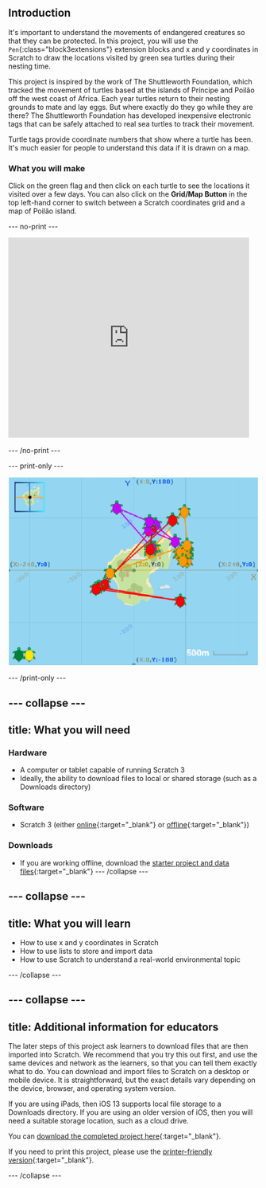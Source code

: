 ## Introduction

It's important to understand the movements of endangered creatures so that they can be protected. In this project, you will use the `Pen`{:class="block3extensions"} extension blocks and x and y coordinates in Scratch to draw the locations visited by green sea turtles during their nesting time.

This project is inspired by the work of The Shuttleworth Foundation, which tracked the movement of turtles based at the islands of Príncipe and Poilão off the west coast of Africa. Each year turtles return to their nesting grounds to mate and lay eggs. But where exactly do they go while they are there? The Shuttleworth Foundation has developed inexpensive electronic tags that can be safely attached to real sea turtles to track their movement.

Turtle tags provide coordinate numbers that show where a turtle has been. It's much easier for people to understand this data if it is drawn on a map.

### What you will make

Click on the green flag and then click on each turtle to see the locations it visited over a few days. You can also click on the **Grid/Map Button** in the top left-hand corner to switch between a Scratch coordinates grid and a map of Poilão island.

--- no-print ---

<div class="scratch-preview">
<iframe src="https://scratch.mit.edu/projects/428136635/embed" allowtransparency="true" width="485" height="402" frameborder="0" scrolling="no" allowfullscreen></iframe>
</div>

--- /no-print ---

--- print-only ---

![Complete project](images/showcase_static.png)

--- /print-only ---

--- collapse ---
---
title: What you will need
---

### Hardware

+ A computer or tablet capable of running Scratch 3
+ Ideally, the ability to download files to local or shared storage (such as a Downloads directory)

### Software

+ Scratch 3 (either [online](https://scratch.mit.edu/){:target="_blank"} or [offline](https://scratch.mit.edu/download){:target="_blank"})

### Downloads

+ If you are working offline, download the [starter project and data files](https://rpf.io/p/en/turtle-tracker-go){:target="_blank"} 
--- /collapse ---

--- collapse ---
---
title: What you will learn
---

+ How to use x and y coordinates in Scratch
+ How to use lists to store and import data
+ How to use Scratch to understand a real-world environmental topic

--- /collapse ---

--- collapse ---
---
title: Additional information for educators
---

The later steps of this project ask learners to download files that are then imported into Scratch. We recommend that you try this out first, and use the same devices and network as the learners, so that you can tell them exactly what to do. You can download and import files to Scratch on a desktop or mobile device. It is straightforward, but the exact details vary depending on the device, browser, and operating system version.

If you are using iPads, then iOS 13 supports local file storage to a Downloads directory. If you are using an older version of iOS, then you will need a suitable storage location, such as a cloud drive.

You can [download the completed project here](https://rpf.io/p/en/turtle-tracker-get){:target="_blank"}.

If you need to print this project, please use the [printer-friendly version](https://projects.raspberrypi.org/en/projects/turtle-tracker/print){:target="_blank"}.

--- /collapse ---
